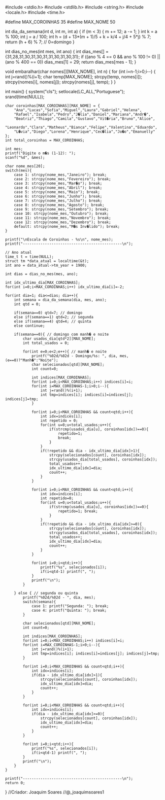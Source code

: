 #include <stdio.h>
#include <stdlib.h>
#include <string.h>
#include <locale.h>
#include <time.h>

#define MAX_COROINHAS 35
#define MAX_NOME 50

int dia_da_semana(int d, int m, int a) {
    if (m < 3) { m += 12; a -= 1; }
    int k = a % 100;
    int j = a / 100;
    int h = (d + 13*(m + 1)/5 + k + k/4 + j/4 + 5*j) % 7;
    return (h + 6) % 7; // 0=domingo
}

int dias_no_mes(int mes, int ano) {
    int dias_mes[] = {31,28,31,30,31,30,31,31,30,31,30,31};
    if ((ano % 4 == 0 && ano % 100 != 0) || (ano % 400 == 0))
        dias_mes[1] = 29;
    return dias_mes[mes - 1];
}

void embaralhar(char nomes[][MAX_NOME], int n) {
    for (int i=n-1;i>0;i--) {
        int j=rand()%(i+1);
        char temp[MAX_NOME];
        strcpy(temp, nomes[i]);
        strcpy(nomes[i], nomes[j]);
        strcpy(nomes[j], temp);
    }
}

int main() {
    system("cls");
    setlocale(LC_ALL,"Portuguese");
    srand(time(NULL));

    char coroinhas[MAX_COROINHAS][MAX_NOME] = {
        "Ana","Lucas","Sofia","Miguel","Laura","Gabriel","Helena",
        "Rafael","Isabela","Pedro","J�lia","Daniel","Mariana","Andr�",
        "Beatriz","Thiago","Camila","Gustavo","Vit�ria","Bruno","Alice",
        "Leonardo","Clara","Matheus","Bianca","Felipe","Valentina","Eduardo",
        "L�via","Diego","Lorena","Henrique","Cec�lia","Jo�o","Emanuelly"
    };
    int total_coroinhas = MAX_COROINHAS;

    int mes;
    printf("Digite o m�s (1-12): ");
    scanf("%d", &mes);

    char nome_mes[20];
    switch(mes){
        case 1: strcpy(nome_mes,"Janeiro"); break;
        case 2: strcpy(nome_mes,"Fevereiro"); break;
        case 3: strcpy(nome_mes,"Mar�o"); break;
        case 4: strcpy(nome_mes,"Abril"); break;
        case 5: strcpy(nome_mes,"Maio"); break;
        case 6: strcpy(nome_mes,"Junho"); break;
        case 7: strcpy(nome_mes,"Julho"); break;
        case 8: strcpy(nome_mes,"Agosto"); break;
        case 9: strcpy(nome_mes,"Setembro"); break;
        case 10: strcpy(nome_mes,"Outubro"); break;
        case 11: strcpy(nome_mes,"Novembro"); break;
        case 12: strcpy(nome_mes,"Dezembro"); break;
        default: strcpy(nome_mes,"M�s Inv�lido"); break;
    }

    printf("\nEscala de Coroinhas - %s\n", nome_mes);
    printf("---------------------------------------------\n");

    // Ano atual
    time_t t = time(NULL);
    struct tm *data_atual = localtime(&t);
    int ano = data_atual->tm_year + 1900;

    int dias = dias_no_mes(mes, ano);

    int idx_ultimo_dia[MAX_COROINHAS];
    for(int i=0;i<MAX_COROINHAS;i++) idx_ultimo_dia[i]=-2;

    for(int dia=1; dia<=dias; dia++){
        int semana = dia_da_semana(dia, mes, ano);
        int qtd = 0;

        if(semana==0) qtd=7; // domingo
        else if(semana==1) qtd=2; // segunda
        else if(semana==4) qtd=4; // quinta
        else continue;

        if(semana==0){ // domingo com manh� e noite
            char usados_dia[qtd*2][MAX_NOME];
            int total_usados = 0;

            for(int e=0;e<2;e++){ // manh� e noite
                printf("%02d/%02d - Domingo/%s: ", dia, mes, (e==0)?"Manh�":"Noite");
                char selecionados[qtd][MAX_NOME];
                int count=0;

                int indices[MAX_COROINHAS];
                for(int i=0;i<MAX_COROINHAS;i++) indices[i]=i;
                for(int i=MAX_COROINHAS-1;i>0;i--){
                    int j=rand()%(i+1);
                    int tmp=indices[i]; indices[i]=indices[j]; indices[j]=tmp;
                }

                for(int i=0;i<MAX_COROINHAS && count<qtd;i++){
                    int idx=indices[i];
                    int repetido = 0;
                    for(int u=0;u<total_usados;u++){
                        if(strcmp(usados_dia[u], coroinhas[idx])==0){
                            repetido=1;
                            break;
                        }
                    }
                    if(!repetido && dia - idx_ultimo_dia[idx]>1){
                        strcpy(selecionados[count], coroinhas[idx]);
                        strcpy(usados_dia[total_usados], coroinhas[idx]);
                        total_usados++;
                        idx_ultimo_dia[idx]=dia;
                        count++;
                    }
                }

                for(int i=0;i<MAX_COROINHAS && count<qtd;i++){
                    int idx=indices[i];
                    int repetido=0;
                    for(int u=0;u<total_usados;u++){
                        if(strcmp(usados_dia[u], coroinhas[idx])==0){
                            repetido=1; break;
                        }
                    }
                    if(!repetido && dia - idx_ultimo_dia[idx]>=0){
                        strcpy(selecionados[count], coroinhas[idx]);
                        strcpy(usados_dia[total_usados], coroinhas[idx]);
                        total_usados++;
                        idx_ultimo_dia[idx]=dia;
                        count++;
                    }
                }

                for(int i=0;i<qtd;i++){
                    printf("%s", selecionados[i]);
                    if(i<qtd-1) printf(", ");
                }
                printf("\n");
            }

        } else { // segunda ou quinta
            printf("%02d/%02d - ", dia, mes);
            switch(semana){
                case 1: printf("Segunda: "); break;
                case 4: printf("Quinta: "); break;
            }

            char selecionados[qtd][MAX_NOME];
            int count=0;

            int indices[MAX_COROINHAS];
            for(int i=0;i<MAX_COROINHAS;i++) indices[i]=i;
            for(int i=MAX_COROINHAS-1;i>0;i--){
                int j=rand()%(i+1);
                int tmp=indices[i]; indices[i]=indices[j]; indices[j]=tmp;
            }

            for(int i=0;i<MAX_COROINHAS && count<qtd;i++){
                int idx=indices[i];
                if(dia - idx_ultimo_dia[idx]>1){
                    strcpy(selecionados[count], coroinhas[idx]);
                    idx_ultimo_dia[idx]=dia;
                    count++;
                }
            }

            for(int i=0;i<MAX_COROINHAS && count<qtd;i++){
                int idx=indices[i];
                if(dia - idx_ultimo_dia[idx]>=0){
                    strcpy(selecionados[count], coroinhas[idx]);
                    idx_ultimo_dia[idx]=dia;
                    count++;
                }
            }

            for(int i=0;i<qtd;i++){
                printf("%s", selecionados[i]);
                if(i<qtd-1) printf(", ");
            }
            printf("\n");
        }
    }

    printf("---------------------------------------------\n");
    return 0;
}
//Criador: Joaquim Soares
//@_joaquimsoares1

